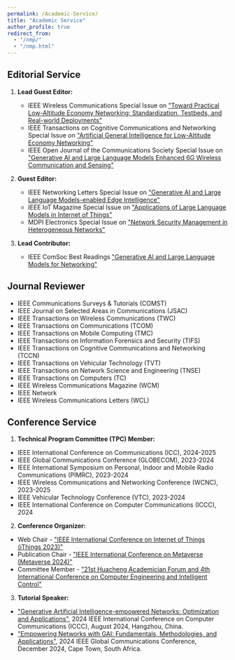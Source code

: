 ```yaml
---
permalink: /Academic-Service/
title: "Academic Service"
author_profile: true
redirect_from: 
  - "/nmp/"
  - "/nmp.html"
---
```

## Editorial Service
1. **Lead Guest Editor:**
   - IEEE Wireless Communications Special Issue on ["Toward Practical Low-Altitude Economy Networking: Standardization, Testbeds, and Real-world Deployments"](https://www.comsoc.org/publications/magazines/ieee-wireless-communications/cfp/toward-practical-low-altitude-economy)
   - IEEE Transactions on Cognitive Communications and Networking Special Issue on ["Artificial General Intelligence for Low-Altitude Economy Networking"](https://www.comsoc.org/publications/journals/ieee-tccn/cfp/artificial-general-intelligence-low-altitude-economy-networking)
   - IEEE Open Journal of the Communications Society Special Issue on ["Generative AI and Large Language Models Enhanced 6G Wireless Communication and Sensing"](https://www.comsoc.org/publications/journals/ieee-ojcoms/cfp/generative-ai-and-large-language-models-enhanced-6g-wireless)
    
2. **Guest Editor:**
   - IEEE Networking Letters Special Issue on ["Generative AI and Large Language Models-enabled Edge Intelligence"](https://www.comsoc.org/publications/journals/ieee-lnet/cfp/generative-ai-and-large-language-models-enabled-edge)
   - IEEE IoT Magazine Special Issue on ["Applications of Large Language Models in Internet of Things"](https://www.comsoc.org/publications/magazines/ieee-internet-things-magazine/cfp/applications-large-language-models)
   - MDPI Electronics Special Issue on ["Network Security Management in Heterogeneous Networks"](https://www.mdpi.com/journal/electronics/special_issues/IL4N9306O0)
     
3. **Lead Contributor:**
   - IEEE ComSoc Best Readings ["Generative AI and Large Language Models for Networking"](https://www.comsoc.org/publications/best-readings/generative-ai-and-large-language-models-networking)

## Journal Reviewer
* IEEE Communications Surveys & Tutorials (COMST)
* IEEE Journal on Selected Areas in Communications (JSAC)
* IEEE Transactions on Wireless Communications (TWC)
* IEEE Transactions on Communications (TCOM)
* IEEE Transactions on Mobile Computing (TMC)
* IEEE Transactions on Information Forensics and Security (TIFS)
* IEEE Transactions on Cognitive Communications and Networking (TCCN)
* IEEE Transactions on Vehicular Technology (TVT)
* IEEE Transactions on Network Science and Engineering (TNSE)
* IEEE Transactions on Computers (TC)
* IEEE Wireless Communications Magazine (WCM)
* IEEE Network
* IEEE Wireless Communications Letters (WCL)

## Conference Service
1. **Technical Program Committee (TPC) Member:**
  * IEEE International Conference on Communications (ICC), 2024-2025
  * IEEE Global Communications Conference (GLOBECOM), 2023-2024
  * IEEE International Symposium on Personal, Indoor and Mobile Radio Communications (PIMRC), 2023-2024
  * IEEE Wireless Communications and Networking Conference (WCNC), 2023-2025
  * IEEE Vehicular Technology Conference (VTC), 2023-2024
  * IEEE International Conference on Computer Communications (ICCC), 2024
2. **Conference Organizer:**
  * Web Chair - ["IEEE International Conference on Internet of Things (iThings 2023)"](http://ieee-cybermatics.org/2023/ithings/oc.php)
  * Publication Chair - ["IEEE International Conference on Metaverse (Metaverse 2024)"](https://www.ieee-smart-world.org/2024/metaverse/cmt.php)
  * Committee Member - ["21st Huacheng Academician Forum and 4th International Conference on Computer Engineering and Intelligent Control"](https://www.icceic.org/Committee)
3. **Tutorial Speaker:**
* ["Generative Artificial Intelligence-empowered Networks: Optimization and Applications"](https://iccc2024.ieee-iccc.org/program/tutorials-0), 2024 IEEE International Conference on Computer Communications (ICCC), August 2024, Hangzhou, China.
* ["Empowering Networks with GAI: Fundamentals, Methodologies, and Applications"](https://globecom2024.ieee-globecom.org/program/tutorials/thursday-morning-tutorials#TUT17), 2024 IEEE Global Communications Conference, December 2024, Cape Town, South Africa.
